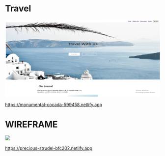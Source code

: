 <h1>Travel</h1>
<a href="https://monumental-cocada-599458.netlify.app"><img src="travel.png"></a>

https://monumental-cocada-599458.netlify.app




<h1>WIREFRAME</h1>
<a href="https://precious-strudel-bfc202.netlify.app"><img src="Wireframe.png"></a>

https://precious-strudel-bfc202.netlify.app
